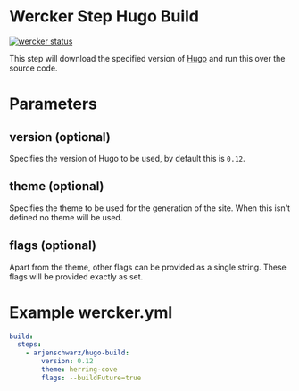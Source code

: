 # Wercker Step Hugo Build

[![wercker status](https://app.wercker.com/status/837cf1a5869eb00da38dbd6083e35825/m "wercker status")](https://app.wercker.com/project/bykey/837cf1a5869eb00da38dbd6083e35825)

This step will download the specified version of [Hugo](http://gohugo.io) and run this over the source code.

# Parameters

## version (optional)

Specifies the version of Hugo to be used, by default this is `0.12`.

## theme (optional)

Specifies the theme to be used for the generation of the site. When this isn't defined no theme will be used.

## flags (optional)

Apart from the theme, other flags can be provided as a single string. These flags will be provided exactly as set.

# Example wercker.yml

```yml
build:
  steps:
    - arjenschwarz/hugo-build:
        version: 0.12
        theme: herring-cove
        flags: --buildFuture=true
```

